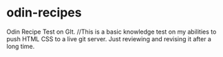 # odin-recipes

Odin Recipe Test on GIt.
//This is a basic knowledge test on my abilities to push HTML CSS to a live git server.
Just reviewing and revising it after a long time.
